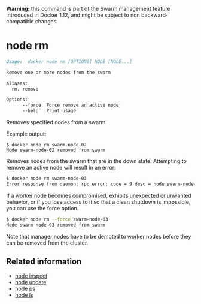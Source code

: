 <!--[metadata]>
+++
title = "node rm"
description = "The node rm command description and usage"
keywords = ["node, remove"]
[menu.main]
parent = "smn_cli"
+++
<![end-metadata]-->

**Warning:** this command is part of the Swarm management feature introduced in Docker 1.12, and might be subject to non backward-compatible changes.

# node rm

```markdown
Usage:  docker node rm [OPTIONS] NODE [NODE...]

Remove one or more nodes from the swarm

Aliases:
  rm, remove

Options:
      --force  Force remove an active node
      --help   Print usage
```

Removes specified nodes from a swarm.


Example output:

    $ docker node rm swarm-node-02
    Node swarm-node-02 removed from swarm

Removes nodes from the swarm that are in the down state. Attempting to remove
an active node will result in an error:

```bash
$ docker node rm swarm-node-03
Error response from daemon: rpc error: code = 9 desc = node swarm-node-03 is not down and can't be removed
```

If a worker node becomes compromised, exhibits unexpected or unwanted behavior, or if you lose access to it so
that a clean shutdown is impossible, you can use the force option.

```bash
$ docker node rm --force swarm-node-03
Node swarm-node-03 removed from swarm
```

Note that manager nodes have to be demoted to worker nodes before they can be removed
from the cluster.

## Related information

* [node inspect](node_inspect.md)
* [node update](node_update.md)
* [node ps](node_ps.md)
* [node ls](node_ls.md)
